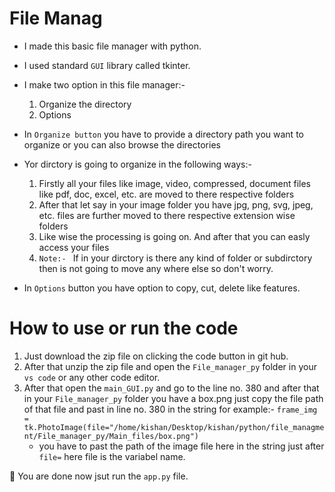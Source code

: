 # File Manag
* I made this basic file manager with python.
* I used standard `GUI` library called tkinter.
* I make two option in this file manager:-
    1. Organize the directory
    2. Options

* In `Organize button` you have to provide a directory path you want to organize or you can also browse the directories
* Yor dirctory is going to organize in the following ways:-
    1. Firstly all your files like image, video, compressed, document files like pdf, doc, excel, etc. are moved to there respective folders
    2. After that let say in your image folder you have jpg, png, svg, jpeg, etc. files are further moved to there respective extension wise folders
    3. Like wise the processing is going on. And after that you can easly access your files
    4. `Note:- ` If in your dirctory is there any kind of folder or subdirctory then is not going to move any where else so don't worry.

* In `Options` button you have option to copy, cut, delete like features.

# How to use or run the code

1. Just download the zip file on clicking the code button in git hub.
2. After that unzip the zip file and open the `File_manager_py` folder in your `vs code` or any other code editor.
3. After that open the `main_GUI.py` and go to the line no. 380 and after that in your `File_manager_py` folder you have a box.png just copy the file path of that file and past in line no. 380 in the string for example:-
    ``` frame_img = tk.PhotoImage(file="/home/kishan/Desktop/kishan/python/file_managment/File_manager_py/Main_files/box.png") ```
   * you have to past the path of the image file here in the string just after `file=` here file is the variabel name.

🙂 You are done now jsut run the `app.py` file.
